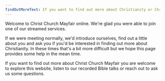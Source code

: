 ```yaml
---
findOutMoreText: If you want to find out more about Christianity or Christ Church Mayfair then Nick or Chris would love to hear from you.
---
```


Welcome to Christ Church Mayfair online. We're glad you were able to join one of our streamed services.

If we were meeting normally, we'd introduce ourselves, find out a little about you and ask you if you'd be interested in finding out more about Christianity. In these times that's a bit more difficult but we hope this page provides some help in the mean time.

If you want to find out more about Christ Church Mayfair you are welcome to explore this website, listen to our recorded Bible talks or reach out to ask us some questions.